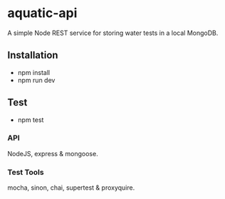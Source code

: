 # aquatic-api
A simple Node REST service for storing water tests in a local MongoDB.

## Installation
  - npm install
  - npm run dev

## Test
  - npm test

### API
  NodeJS, express & mongoose.
### Test Tools
  mocha, sinon, chai, supertest & proxyquire.

